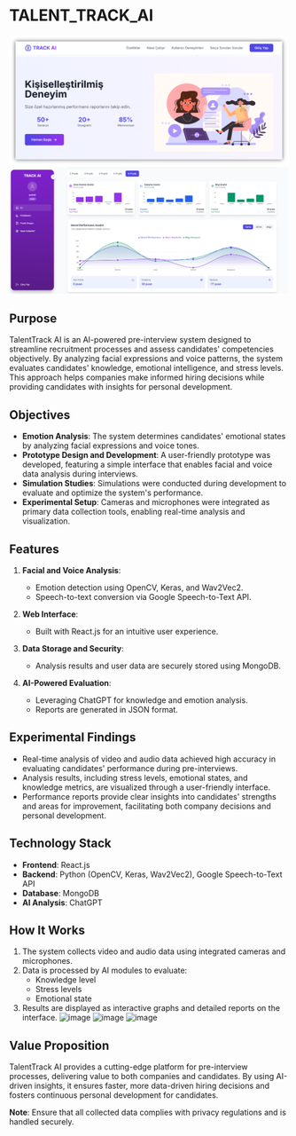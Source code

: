 # TALENT_TRACK_AI
![image1](images/image1.png)
![image2](images/image2.png)



## Purpose

TalentTrack AI is an AI-powered pre-interview system designed to streamline recruitment processes and assess candidates' competencies objectively. By analyzing facial expressions and voice patterns, the system evaluates candidates' knowledge, emotional intelligence, and stress levels. This approach helps companies make informed hiring decisions while providing candidates with insights for personal development.

## Objectives

- **Emotion Analysis**: The system determines candidates' emotional states by analyzing facial expressions and voice tones.
- **Prototype Design and Development**: A user-friendly prototype was developed, featuring a simple interface that enables facial and voice data analysis during interviews.
- **Simulation Studies**: Simulations were conducted during development to evaluate and optimize the system's performance.
- **Experimental Setup**: Cameras and microphones were integrated as primary data collection tools, enabling real-time analysis and visualization.

## Features

1. **Facial and Voice Analysis**:
   - Emotion detection using OpenCV, Keras, and Wav2Vec2.
   - Speech-to-text conversion via Google Speech-to-Text API.

2. **Web Interface**:
   - Built with React.js for an intuitive user experience.

3. **Data Storage and Security**:
   - Analysis results and user data are securely stored using MongoDB.

4. **AI-Powered Evaluation**:
   - Leveraging ChatGPT for knowledge and emotion analysis.
   - Reports are generated in JSON format.

## Experimental Findings

- Real-time analysis of video and audio data achieved high accuracy in evaluating candidates' performance during pre-interviews.
- Analysis results, including stress levels, emotional states, and knowledge metrics, are visualized through a user-friendly interface.
- Performance reports provide clear insights into candidates' strengths and areas for improvement, facilitating both company decisions and personal development.

## Technology Stack

- **Frontend**: React.js
- **Backend**: Python (OpenCV, Keras, Wav2Vec2), Google Speech-to-Text API
- **Database**: MongoDB
- **AI Analysis**: ChatGPT

## How It Works

1. The system collects video and audio data using integrated cameras and microphones.
2. Data is processed by AI modules to evaluate:
   - Knowledge level
   - Stress levels
   - Emotional state
3. Results are displayed as interactive graphs and detailed reports on the interface.
![image](https://github.com/sonaykaraaslan/talent-track-ai/blob/main/images/image4.png?raw=true)
![image](https://github.com/sonaykaraaslan/talent-track-ai/blob/main/images/image5.png?raw=true)
![image](https://github.com/sonaykaraaslan/talent-track-ai/blob/main/images/image6.png?raw=true)


## Value Proposition

TalentTrack AI provides a cutting-edge platform for pre-interview processes, delivering value to both companies and candidates. By using AI-driven insights, it ensures faster, more data-driven hiring decisions and fosters continuous personal development for candidates.




**Note**: Ensure that all collected data complies with privacy regulations and is handled securely.

